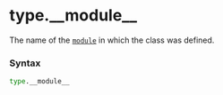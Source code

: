 # type.\_\_module\_\_

The name of the [`module`](/abstraction/module/) in which the class was defined.

### Syntax

```python
type.__module__
```
